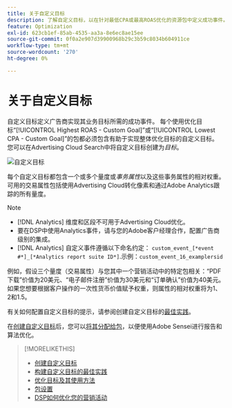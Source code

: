 ```yaml
---
title: 关于自定义目标
description: 了解自定义目标，以在针对最低CPA或最高ROAS优化的资源包中定义成功事件。
feature: Optimization
exl-id: 623cb1ef-85ab-4535-aa3a-8e6ec8ae15ee
source-git-commit: 0f0a2e907d39900968b29c3b59c8034b604911ce
workflow-type: tm+mt
source-wordcount: '270'
ht-degree: 0%

---
```


# 关于自定义目标

自定义目标定义广告商实现其业务目标所需的成功事件。 每个使用优化目标“[!UICONTROL Highest ROAS - Custom Goal]”或“[!UICONTROL Lowest CPA - Custom Goal]”的包都必须包含有助于实现整体优化目标的自定义目标。 您可以在Advertising Cloud Search中将自定义目标创建为&#x200B;*目标*。

![自定义目标](/help/dsp/assets/objective-goals.png)

每个自定义目标都包含一个或多个量度或&#x200B;*事务属性*&#x200B;以及这些事务属性的相对权重。 可用的交易属性包括使用Advertising Cloud转化像素和通过Adobe Analytics跟踪的所有量度。

>[!NOTE]
>
>* [!DNL Analytics] 维度和区段不可用于Advertising Cloud优化。
>* 要在DSP中使用Analytics事件，请与您的Adobe客户经理合作，配置广告商级别的集成。
>* [!DNL Analytics] 自定义事件遵循以下命名约定： `custom_event_[*event #*]_[*Analytics report suite ID*]`.示例：`custom_event_16_examplersid`


例如，假设三个量度（交易属性）与您其中一个营销活动中的特定包相关：“PDF下载”价值为20美元、“电子邮件注册”价值为30美元和“订单确认”价值为40美元。 如果您想要根据客户操作的一次性货币价值赋予权重，则属性的相对权重将为1、2和1.5。

有关如何配置自定义目标的提示，请参阅创建自定义目标的[最佳实践](custom-goal-best-practices.md)。

在[创建自定义目标](custom-goal-create.md)后，您可以[将其分配给包](/help/dsp/campaign-management/packages/package-settings.md)，以便使用Adobe Sensei进行报告和算法优化。

>[!MORELIKETHIS]
>
>* [创建自定义目标](custom-goal-create.md)
>* [构建自定义目标的最佳实践](custom-goal-best-practices.md)
>* [优化目标及其使用方法](optimization-goals.md)
>* [包设置](/help/dsp/campaign-management/packages/package-settings.md)
> * [DSP如何优化您的营销活动](optimization-how-dsp-optimizes-campaigns.md)


